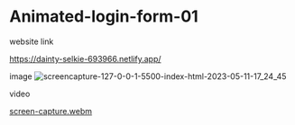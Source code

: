 # Animated-login-form-01

website link

https://dainty-selkie-693966.netlify.app/

image
![screencapture-127-0-0-1-5500-index-html-2023-05-11-17_24_45](https://github.com/AfrinShahana/Animated-login-form-01-/assets/123531000/03e254ab-7a46-42a7-816d-8b77a2a3dff4)


video

[screen-capture.webm](https://github.com/AfrinShahana/Animated-login-form-01-/assets/123531000/249625f2-942b-44b5-82af-514d02bb5b3d)

